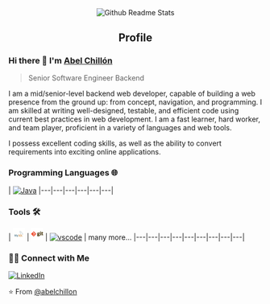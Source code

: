 <p align="center">
 <img width="100px" src="https://res.cloudinary.com/anuraghazra/image/upload/v1594908242/logo_ccswme.svg" align="center" alt="Github Readme Stats" />
 <h2 align="center">Profile</h2>
</p>

### Hi there 👋 I'm [Abel Chillón](https://anandmainali.com.np)
> Senior Software Engineer Backend

<div>
 <p>
I am a mid/senior-level backend web developer, capable of building a web presence from the ground up: from concept, navigation, and programming. I am skilled at writing well-designed, testable, and efficient code using current best practices in web development. I am a fast learner, hard worker, and team player, proficient in a variety of languages and web tools.

I possess excellent coding skills, as well as the ability to convert requirements into exciting online applications.
</p>
</div>

### Programming Languages 🌐

| [<img src="https://th.bing.com/th/id/OIP.cR9lTZZuKdpXY5nMjYc6ngHaMg?rs=1&pid=ImgDetMain" alt="Java" width="24">](https://www.java.com/)
|---|---|---|---|---|---|
 
### Tools 🛠️

| [<img src="https://raw.githubusercontent.com/github/explore/80688e429a7d4ef2fca1e82350fe8e3517d3494d/topics/mysql/mysql.png" alt="mysql" width="24">](https://www.mysql.com/) | [<img src="https://raw.githubusercontent.com/github/explore/80688e429a7d4ef2fca1e82350fe8e3517d3494d/topics/git/git.png" alt="Git" width="24">](https://git-scm.com/) | [<img src="https://upload.wikimedia.org/wikipedia/commons/thumb/2/2d/Visual_Studio_Code_1.18_icon.svg/1200px-Visual_Studio_Code_1.18_icon.svg.png" alt="vscode" width="24">](https://code.visualstudio.com/) | many more...
|---|---|---|---|---|---|---|---|---|

<h3> 🤝🏻 Connect with Me </h3>

<p align="left">
<a href="https://www.linkedin.com/in/abel-chillon/" target="_blank"><img alt="LinkedIn" src="https://img.shields.io/badge/https%3A%2F%2Fwww.linkedin.com%2Fin%2Fabel-chillon%2F?style=social&logoColor=0072b1&label=LinkedIn&labelColor=rgb&color=0072b1"></a>
</p>


⭐️ From [@abelchillon](https://github.com/abelchillon)
